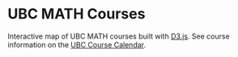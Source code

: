 # UBC MATH Courses

Interactive map of UBC MATH courses built with [D3.js](https://d3js.org). See course information on the [UBC Course Calendar](http://www.calendar.ubc.ca/vancouver/courses.cfm?page=code&code=MATH).

